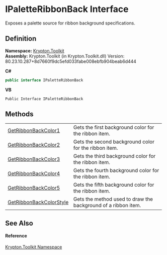 # IPaletteRibbonBack Interface


Exposes a palette source for ribbon background specifications.



## Definition
**Namespace:** <a href="79d2eac2-21f4-54ff-7552-b20c33c30600.md">Krypton.Toolkit</a>  
**Assembly:** Krypton.Toolkit (in Krypton.Toolkit.dll) Version: 80.23.10.287+8d7660f9dc5efd033fabe008ebfb904beab6d444

**C#**
``` C#
public interface IPaletteRibbonBack
```
**VB**
``` VB
Public Interface IPaletteRibbonBack
```



## Methods
<table>
<tr>
<td><a href="c09fc6f8-a7c0-3097-e6d6-98510d51052d.md">GetRibbonBackColor1</a></td>
<td>Gets the first background color for the ribbon item.</td></tr>
<tr>
<td><a href="6fdb0696-b91f-b85e-039b-918a3264810b.md">GetRibbonBackColor2</a></td>
<td>Gets the second background color for the ribbon item.</td></tr>
<tr>
<td><a href="dbb5d52b-e362-ad9b-6dda-34586a85c863.md">GetRibbonBackColor3</a></td>
<td>Gets the third background color for the ribbon item.</td></tr>
<tr>
<td><a href="30a1038d-a737-9d91-27f0-1a676e4196ef.md">GetRibbonBackColor4</a></td>
<td>Gets the fourth background color for the ribbon item.</td></tr>
<tr>
<td><a href="80cb8f91-037f-9723-094c-d5d408d11005.md">GetRibbonBackColor5</a></td>
<td>Gets the fifth background color for the ribbon item.</td></tr>
<tr>
<td><a href="4869e2d5-93b0-ad80-91e6-392a99232daa.md">GetRibbonBackColorStyle</a></td>
<td>Gets the method used to draw the background of a ribbon item.</td></tr>
</table>

## See Also


#### Reference
<a href="79d2eac2-21f4-54ff-7552-b20c33c30600.md">Krypton.Toolkit Namespace</a>  
